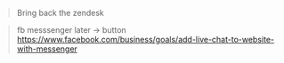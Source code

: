 



> Bring back the zendesk 



> fb messsenger later  -> button  https://www.facebook.com/business/goals/add-live-chat-to-website-with-messenger 


